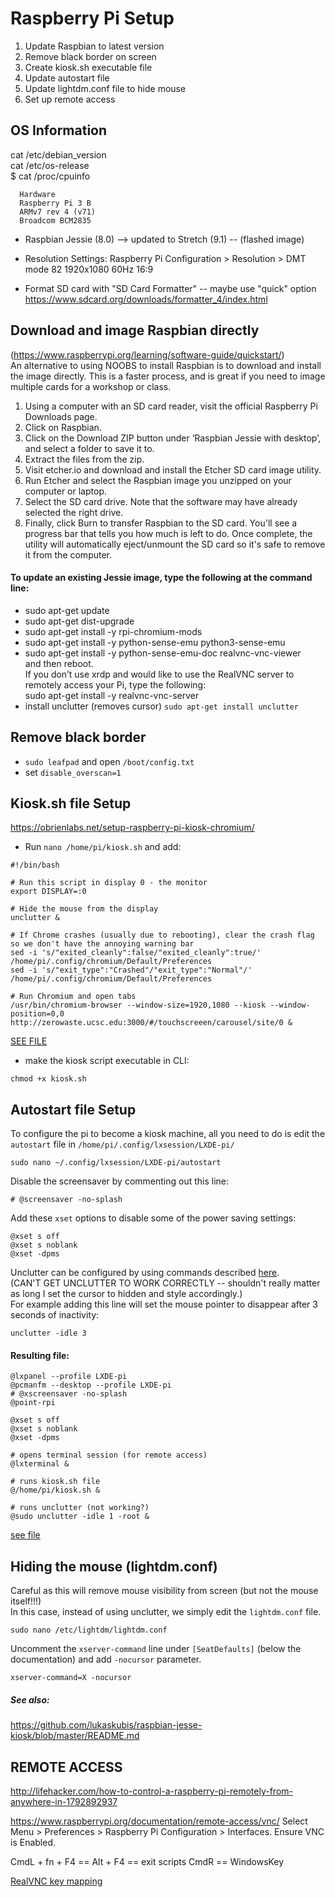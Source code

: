 # Raspberry Pi Setup
1. Update Raspbian to latest version
2. Remove black border on screen
3. Create kiosk.sh executable file
4. Update autostart file
5. Update lightdm.conf file to hide mouse
6. Set up remote access

## OS Information
cat /etc/debian_version <br/>
cat /etc/os-release <br/>
$ cat /proc/cpuinfo <br/>

      Hardware
      Raspberry Pi 3 B
      ARMv7 rev 4 (v71)
      Broadcom BCM2835

- Raspbian Jessie (8.0) --> updated to Stretch (9.1) -- (flashed image)

- Resolution Settings: Raspberry Pi Configuration > Resolution > DMT mode 82 1920x1080 60Hz 16:9

- Format SD card with "SD Card Formatter" -- maybe use "quick" option
https://www.sdcard.org/downloads/formatter_4/index.html


## Download and image Raspbian directly
(https://www.raspberrypi.org/learning/software-guide/quickstart/)<br/>
An alternative to using NOOBS to install Raspbian is to download and install the image directly. This is a faster process, and is great if you need to image multiple cards for a workshop or class.<br/>
1. Using a computer with an SD card reader, visit the official Raspberry Pi Downloads page.
2. Click on Raspbian.
3. Click on the Download ZIP button under ‘Raspbian Jessie with desktop’, and select a folder to save it to.
4. Extract the files from the zip.
5. Visit etcher.io and download and install the Etcher SD card image utility.
6. Run Etcher and select the Raspbian image you unzipped on your computer or laptop.
7. Select the SD card drive. Note that the software may have already selected the right drive.
8. Finally, click Burn to transfer Raspbian to the SD card. You'll see a progress bar that tells you how much is left to do. Once complete, the utility will automatically eject/unmount the SD card so it's safe to remove it from the computer.

#### To update an existing Jessie image, type the following at the command line:
- sudo apt-get update
- sudo apt-get dist-upgrade
- sudo apt-get install -y rpi-chromium-mods
- sudo apt-get install -y python-sense-emu python3-sense-emu
- sudo apt-get install -y python-sense-emu-doc realvnc-vnc-viewer <br/>
and then reboot. <br/>
If you don’t use xrdp and would like to use the RealVNC server to remotely access your Pi, type the following: <br/>
sudo apt-get install -y realvnc-vnc-server <br/>
- install unclutter (removes cursor)
`sudo apt-get install unclutter`

## Remove black border
- `sudo leafpad` and open `/boot/config.txt`
- set `disable_overscan=1`


## Kiosk.sh file Setup
https://obrienlabs.net/setup-raspberry-pi-kiosk-chromium/
- Run `nano /home/pi/kiosk.sh` and add:

```
#!/bin/bash

# Run this script in display 0 - the monitor
export DISPLAY=:0

# Hide the mouse from the display
unclutter &

# If Chrome crashes (usually due to rebooting), clear the crash flag so we don't have the annoying warning bar
sed -i 's/"exited_cleanly":false/"exited_cleanly":true/' /home/pi/.config/chromium/Default/Preferences
sed -i 's/"exit_type":"Crashed"/"exit_type":"Normal"/' /home/pi/.config/chromium/Default/Preferences

# Run Chromium and open tabs
/usr/bin/chromium-browser --window-size=1920,1080 --kiosk --window-position=0,0 http://zerowaste.ucsc.edu:3000/#/touchscreeen/carousel/site/0 &
```

[SEE FILE](kiosk.sh)

- make the kiosk script executable in CLI:

```
chmod +x kiosk.sh
```

## Autostart file Setup
To configure the pi to become a kiosk machine, all you need to do is edit the `autostart` file in `/home/pi/.config/lxsession/LXDE-pi/`

```
sudo nano ~/.config/lxsession/LXDE-pi/autostart
```

Disable the screensaver by commenting out this line:
```
# @screensaver -no-splash
```
Add these `xset` options to disable some of the power saving settings:

```
@xset s off
@xset s noblank
@xset -dpms
```

Unclutter can be configured by using commands described [here](http://manpages.ubuntu.com/manpages/wily/man1/unclutter.1.html).<br/>
(CAN'T GET UNCLUTTER TO WORK CORRECTLY -- shouldn't really matter as long
I set the cursor to hidden and style accordingly.) <br/>
For example adding this line will set the mouse pointer to disappear after 3 seconds of inactivity:

```
unclutter -idle 3
```


#### Resulting file:
```
@lxpanel --profile LXDE-pi
@pcmanfm --desktop --profile LXDE-pi
# @xscreensaver -no-splash
@point-rpi

@xset s off
@xset s noblank
@xset -dpms

# opens terminal session (for remote access)
@lxterminal &

# runs kiosk.sh file
@/home/pi/kiosk.sh &

# runs unclutter (not working?)
@sudo unclutter -idle 1 -root &
```
[see file](autostart.txt)

## Hiding the mouse (lightdm.conf)
Careful as this will remove mouse visibility from screen (but not the mouse itself!!!)<br/>
In this case, instead of using unclutter, we simply edit the `lightdm.conf` file.

```
sudo nano /etc/lightdm/lightdm.conf
```

Uncomment the `xserver-command` line under `[SeatDefaults]` (below the documentation) and add `-nocursor` parameter.

```
xserver-command=X -nocursor
```

##### See also:
https://github.com/lukaskubis/raspbian-jesse-kiosk/blob/master/README.md


## REMOTE ACCESS
http://lifehacker.com/how-to-control-a-raspberry-pi-remotely-from-anywhere-in-1792892937

https://www.raspberrypi.org/documentation/remote-access/vnc/
Select Menu > Preferences > Raspberry Pi Configuration > Interfaces.
Ensure VNC is Enabled.

CmdL + fn + F4 == Alt + F4 == exit scripts
CmdR == WindowsKey

[RealVNC key mapping](https://www.realvnc.com/en/connect/docs/mac-keyboard-mapping.html)
